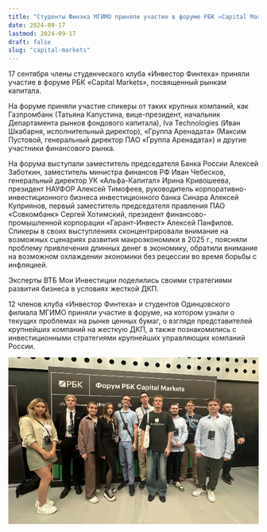 ```yaml
---
title: "Студенты Финэка МГИМО приняли участие в форуме РБК «Capital Markets»"
date: 2024-09-17
lastmod: 2024-09-17
draft: false
slug: "capital-markets"
---
```


17 сентября члены студенческого клуба «Инвестор Финтеха» приняли участие в форуме РБК «Capital Markets», посвященный рынкам капитала.

На форуме приняли участие спикеры от таких крупных компаний, как Газпромбанк (Татьяна Капустина, вице-президент, начальник Департамента рынков фондового капитала), Iva Technologies (Иван Шкабарня, исполнительный директор), «Группа Аренадата» (Максим Пустовой, генеральный директор ПАО «Группа Аренадата») и другие участники финансового рынка.

На форума выступали заместитель председателя Банка России Алексей Заботкин, заместитель министра финансов РФ Иван Чебесков, генеральный директор УК «Альфа-Капитал» Ирина Кривошеева, президент НАУФОР Алексей Тимофеев, руководитель корпоративно-инвестиционного бизнеса инвестиционного банка Синара Алексей Куприянов, первый заместитель председателя правления ПАО «Совкомбанк» Сергей Хотимский, президент финансово-промышленной корпорации «Гарант-Инвест» Алексей Панфилов. Спикеры в своих выступлениях сконцентрировали внимание на возможных сценариях развития макроэкономики в 2025 г., поясняли проблему привлечения длинных денег в экономику, обратили внимание на возможном охлаждении экономики без рецессии во время борьбы с инфляцией.

Эксперты ВТБ Мои Инвестиции поделились своими стратегиями развития бизнеса в условиях жесткой ДКП.

12 членов клуба «Инвестор Финтеха» и студентов Одинцовского филиала МГИМО приняли участие в форуме, на котором узнали о текущих проблемах на рынке ценных бумаг, о взгляде представителей крупнейших компаний на жесткую ДКП, а также познакомились с инвестиционными стратегиями крупнейших управляющих компаний России.

![](capital-markets.jpg)
